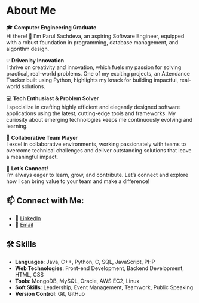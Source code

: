# About Me
🎓 **Computer Engineering Graduate**  
Hi there! 👋 I'm Parul Sachdeva, an aspiring Software Engineer, equipped with a robust foundation in programming, database management, and algorithm design.

💡 **Driven by Innovation**  
I thrive on creativity and innovation, which fuels my passion for solving practical, real-world problems. One of my exciting projects, an Attendance Tracker built using Python, highlights my knack for building impactful, real-world solutions.

💻 **Tech Enthusiast & Problem Solver**  
I specialize in crafting highly efficient and elegantly designed software applications using the latest, cutting-edge tools and frameworks. My curiosity about emerging technologies keeps me continuously evolving and learning.

🤝 **Collaborative Team Player**  
I excel in collaborative environments, working passionately with teams to overcome technical challenges and deliver outstanding solutions that leave a meaningful impact.

🚀 **Let’s Connect!**  
I’m always eager to learn, grow, and contribute. Let’s connect and explore how I can bring value to your team and make a difference!

## 📫 Connect with Me:  
- 💼 [LinkedIn](https://www.linkedin.com/in/your-profile) 
- 📧 [Email](mailto:parulsachdeva228@gmail.com)

## 🛠️ Skills

- **Languages**: Java, C++, Python, C, SQL, JavaScript, PHP  
- **Web Technologies**: Front-end Development, Backend Development, HTML, CSS  
- **Tools**: MongoDB, MySQL, Oracle, AWS EC2, Linux  
- **Soft Skills**: Leadership, Event Management, Teamwork, Public Speaking  
- **Version Control**: Git, GitHub

